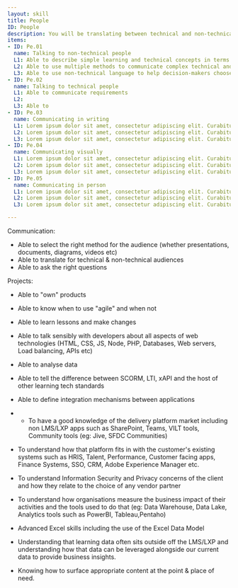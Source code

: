 ```yaml
---
layout: skill
title: People
ID: People
description: You will be translating between technical and non-technical audiences - and working at multiple levels within your organisation. 
items:
- ID: Pe.01
  name: Talking to non-technical people
  L1: Able to describe simple learning and technical concepts in terms that can be understood by non-specialists
  L2: Able to use multiple methods to communicate complex technical and learning solutions to non-specialists at all levels of the organisation
  L3: Able to use non-technical language to help decision-makers choose between complex learning and technical solutions
- ID: Pe.02
  name: Talking to technical people
  L1: Able to communicate requirements
  L2: 
  L3: Able to 
- ID: Pe.03
  name: Communicating in writing
  L1: Lorem ipsum dolor sit amet, consectetur adipiscing elit. Curabitur sollicitudin lectus velit, et volutpat erat venenatis ut. Sed a erat lacus. Donec venenatis egestas egestas.
  L2: Lorem ipsum dolor sit amet, consectetur adipiscing elit. Curabitur sollicitudin lectus velit, et volutpat erat venenatis ut. Sed a erat lacus. Donec venenatis egestas egestas.
  L3: Lorem ipsum dolor sit amet, consectetur adipiscing elit. Curabitur sollicitudin lectus velit, et volutpat erat venenatis ut. Sed a erat lacus. Donec venenatis egestas egestas. 
- ID: Pe.04
  name: Communicating visually
  L1: Lorem ipsum dolor sit amet, consectetur adipiscing elit. Curabitur sollicitudin lectus velit, et volutpat erat venenatis ut. Sed a erat lacus. Donec venenatis egestas egestas.
  L2: Lorem ipsum dolor sit amet, consectetur adipiscing elit. Curabitur sollicitudin lectus velit, et volutpat erat venenatis ut. Sed a erat lacus. Donec venenatis egestas egestas.
  L3: Lorem ipsum dolor sit amet, consectetur adipiscing elit. Curabitur sollicitudin lectus velit, et volutpat erat venenatis ut. Sed a erat lacus. Donec venenatis egestas egestas. 
- ID: Pe.05
  name: Communicating in person
  L1: Lorem ipsum dolor sit amet, consectetur adipiscing elit. Curabitur sollicitudin lectus velit, et volutpat erat venenatis ut. Sed a erat lacus. Donec venenatis egestas egestas.
  L2: Lorem ipsum dolor sit amet, consectetur adipiscing elit. Curabitur sollicitudin lectus velit, et volutpat erat venenatis ut. Sed a erat lacus. Donec venenatis egestas egestas.
  L3: Lorem ipsum dolor sit amet, consectetur adipiscing elit. Curabitur sollicitudin lectus velit, et volutpat erat venenatis ut. Sed a erat lacus. Donec venenatis egestas egestas. 

---
```





Communication:
- Able to select the right method for the audience (whether presentations, documents, diagrams, videos etc)
- Able to translate for technical & non-technical audiences
- Able to ask the right questions

Projects:
- Able to "own" products
- Able to know when to use "agile" and when not
- Able to learn lessons and make changes

- Able to talk sensibly with developers about all aspects of web technologies (HTML, CSS, JS, Node, PHP, Databases, Web servers, Load balancing, APIs etc)
- Able to analyse data
- Able to tell the difference between SCORM, LTI, xAPI and the host of other learning tech standards
- Able to define integration mechanisms between applications
- - To have a good knowledge of the delivery platform market including non LMS/LXP apps such as SharePoint, Teams, VILT tools, Community tools (eg: Jive, SFDC Communities)
- To understand how that platform fits in with the customer's existing systems such as HRIS, Talent, Performance, Customer facing apps, Finance Systems, SSO, CRM, Adobe Experience Manager etc.
- To understand Information Security and Privacy concerns of the client and how they relate to the choice of any vendor partner
- To understand how organisations measure the business impact of their activities and the tools used to do that (eg: Data Warehouse, Data Lake, Analytics tools such as PowerBI, Tableau,Pentaho)
- Advanced Excel skills including the use of the Excel Data Model
- Understanding that learning data often sits outside off the LMS/LXP and understanding how that data can be leveraged alongside our current data to provide business insights.
- Knowing how to surface appropriate content at the point & place of need.

